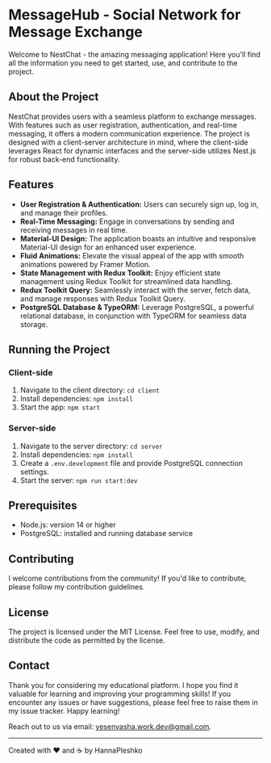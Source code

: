 # MessageHub - Social Network for Message Exchange

Welcome to NestChat - the amazing messaging application! Here you'll find all the information you need to get started, use, and contribute to the project.

## About the Project

NestChat provides users with a seamless platform to exchange messages. With features such as user registration, authentication, and real-time messaging, it offers a modern communication experience. The project is designed with a client-server architecture in mind, where the client-side leverages React for dynamic interfaces and the server-side utilizes Nest.js for robust back-end functionality.

## Features

- **User Registration & Authentication:** Users can securely sign up, log in, and manage their profiles.
- **Real-Time Messaging:** Engage in conversations by sending and receiving messages in real time.
- **Material-UI Design:** The application boasts an intuitive and responsive Material-UI design for an enhanced user experience.
- **Fluid Animations:** Elevate the visual appeal of the app with smooth animations powered by Framer Motion.
- **State Management with Redux Toolkit:** Enjoy efficient state management using Redux Toolkit for streamlined data handling.
- **Redux Toolkit Query:** Seamlessly interact with the server, fetch data, and manage responses with Redux Toolkit Query.
- **PostgreSQL Database & TypeORM:** Leverage PostgreSQL, a powerful relational database, in conjunction with TypeORM for seamless data storage.

## Running the Project

### Client-side

1. Navigate to the client directory: `cd client`
2. Install dependencies: `npm install`
3. Start the app: `npm start`

### Server-side

1. Navigate to the server directory: `cd server`
2. Install dependencies: `npm install`
3. Create a `.env.development` file and provide PostgreSQL connection settings.
4. Start the server: `npm run start:dev`

## Prerequisites

- Node.js: version 14 or higher
- PostgreSQL: installed and running database service

## Contributing

I welcome contributions from the community! If you'd like to contribute, please follow my contribution guidelines.

## License

The project is licensed under the MIT License. Feel free to use, modify, and distribute the code as permitted by the license.

## Contact

Thank you for considering my educational platform. I hope you find it valuable for learning and improving your programming skills! If you encounter any issues or have suggestions, please feel free to raise them in my issue tracker. Happy learning!

Reach out to us via email: yesenyasha.work.dev@gmail.com.

---

Created with ❤️ and ☕️ by HannaPleshko
